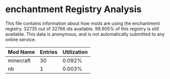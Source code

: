 # enchantment Registry Analysis

This file contains information about how mods are using the enchantment
registry. 32735 out of 32766 ids available. 99.905% of this registry is still
available. This data is anonymous, and is not automatically submitted to any
online service.


| Mod Name  | Entries | Utilization |
|-----------|---------|-------------|
| minecraft | 30      | 0.092%      |
| nb        | 1       | 0.003%      |
